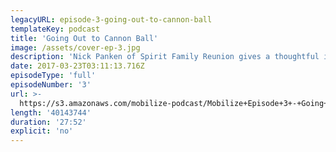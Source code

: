 ```yaml
---
legacyURL: episode-3-going-out-to-cannon-ball
templateKey: podcast
title: 'Going Out to Cannon Ball'
image: /assets/cover-ep-3.jpg
description: 'Nick Panken of Spirit Family Reunion gives a thoughtful interview about resistance, vulnerability and honesty, and his protest song: Going Out To Cannon Ball.'
date: 2017-03-23T03:11:13.716Z
episodeType: 'full'
episodeNumber: '3'
url: >-
  https://s3.amazonaws.com/mobilize-podcast/Mobilize+Episode+3+-+Going+Out+To+Cannon+Ball.mp3
length: '40143744'
duration: '27:52'
explicit: 'no'
---
```

